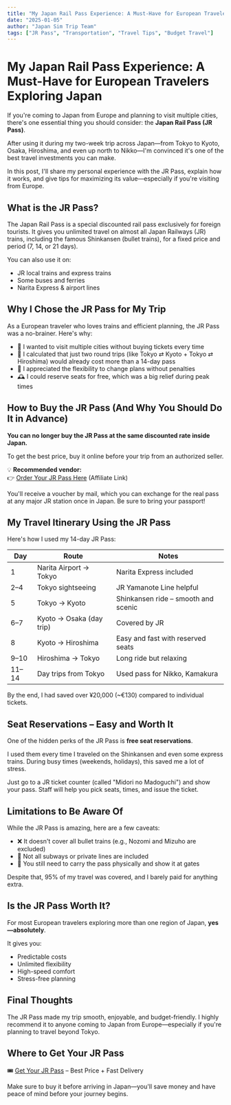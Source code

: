 ```yaml
---
title: "My Japan Rail Pass Experience: A Must-Have for European Travelers Exploring Japan"
date: "2025-01-05"
author: "Japan Sim Trip Team"
tags: ["JR Pass", "Transportation", "Travel Tips", "Budget Travel"]
---
```


# My Japan Rail Pass Experience: A Must-Have for European Travelers Exploring Japan

If you're coming to Japan from Europe and planning to visit multiple cities, there's one essential thing you should consider: the **Japan Rail Pass (JR Pass)**.

After using it during my two-week trip across Japan—from Tokyo to Kyoto, Osaka, Hiroshima, and even up north to Nikko—I'm convinced it's one of the best travel investments you can make.

In this post, I'll share my personal experience with the JR Pass, explain how it works, and give tips for maximizing its value—especially if you're visiting from Europe.

## What is the JR Pass?

The Japan Rail Pass is a special discounted rail pass exclusively for foreign tourists. It gives you unlimited travel on almost all Japan Railways (JR) trains, including the famous Shinkansen (bullet trains), for a fixed price and period (7, 14, or 21 days).

You can also use it on:
- JR local trains and express trains
- Some buses and ferries
- Narita Express & airport lines

## Why I Chose the JR Pass for My Trip

As a European traveler who loves trains and efficient planning, the JR Pass was a no-brainer. Here's why:

- 🚄 I wanted to visit multiple cities without buying tickets every time
- 💸 I calculated that just two round trips (like Tokyo ⇄ Kyoto + Tokyo ⇄ Hiroshima) would already cost more than a 14-day pass
- 🧳 I appreciated the flexibility to change plans without penalties
- 🕰️ I could reserve seats for free, which was a big relief during peak times

## How to Buy the JR Pass (And Why You Should Do It in Advance)

**You can no longer buy the JR Pass at the same discounted rate inside Japan.**

To get the best price, buy it online before your trip from an authorized seller.

💡 **Recommended vendor:**  
👉 [Order Your JR Pass Here](#) (Affiliate Link)

You'll receive a voucher by mail, which you can exchange for the real pass at any major JR station once in Japan. Be sure to bring your passport!

## My Travel Itinerary Using the JR Pass

Here's how I used my 14-day JR Pass:

| Day | Route | Notes |
|-----|-------|-------|
| 1 | Narita Airport → Tokyo | Narita Express included |
| 2–4 | Tokyo sightseeing | JR Yamanote Line helpful |
| 5 | Tokyo → Kyoto | Shinkansen ride – smooth and scenic |
| 6–7 | Kyoto → Osaka (day trip) | Covered by JR |
| 8 | Kyoto → Hiroshima | Easy and fast with reserved seats |
| 9–10 | Hiroshima → Tokyo | Long ride but relaxing |
| 11–14 | Day trips from Tokyo | Used pass for Nikko, Kamakura |

By the end, I had saved over ¥20,000 (~€130) compared to individual tickets.

## Seat Reservations – Easy and Worth It

One of the hidden perks of the JR Pass is **free seat reservations**.

I used them every time I traveled on the Shinkansen and even some express trains. During busy times (weekends, holidays), this saved me a lot of stress.

Just go to a JR ticket counter (called "Midori no Madoguchi") and show your pass. Staff will help you pick seats, times, and issue the ticket.

## Limitations to Be Aware Of

While the JR Pass is amazing, here are a few caveats:

- ❌ It doesn't cover all bullet trains (e.g., Nozomi and Mizuho are excluded)
- 🗾 Not all subways or private lines are included
- 🧾 You still need to carry the pass physically and show it at gates

Despite that, 95% of my travel was covered, and I barely paid for anything extra.

## Is the JR Pass Worth It?

For most European travelers exploring more than one region of Japan, **yes—absolutely**.

It gives you:
- Predictable costs
- Unlimited flexibility
- High-speed comfort
- Stress-free planning

## Final Thoughts

The JR Pass made my trip smooth, enjoyable, and budget-friendly. I highly recommend it to anyone coming to Japan from Europe—especially if you're planning to travel beyond Tokyo.

## Where to Get Your JR Pass

🎟️ [Get Your JR Pass](#) – Best Price + Fast Delivery

Make sure to buy it before arriving in Japan—you'll save money and have peace of mind before your journey begins.